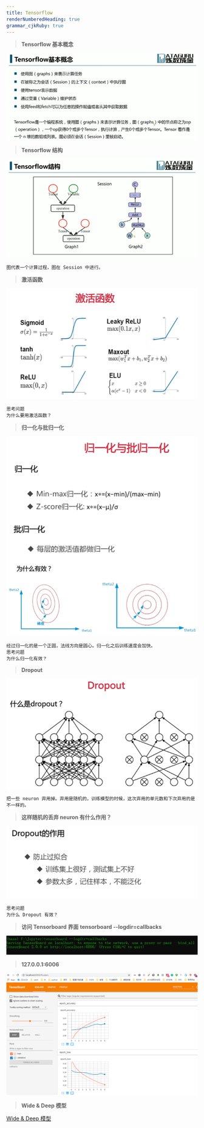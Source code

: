```yaml
---
title: Tensorflow
renderNumberedHeading: true
grammar_cjkRuby: true
---
```


>**Tensorflow 基本概念**

![](./images/1578624929208.png)

>**Tensorflow 结构**

![](./images/1578625153945.png)
```
图代表一个计算过程，图在 Session 中进行。
```

>**激活函数**

![](./images/1578971669536.png)

```
思考问题
为什么要用激活函数？
```

>**归一化与批归一化**

![](./images/1578971870671.png)
![](./images/1578971975863.png)

```
经过归一化的是一个正圆，法线方向是圆心。归一化之后训练速度会加快。
思考问题
为什么归一化有效？
```

>**Dropout**

![](./images/1578972047777.png)
```
把一些 neuron 弃用掉。弃用是随机的，训练模型的时候，这次弃用的单元数和下次弃用的是不一样的。
```
>**这样随机的丢弃 neuron 有什么作用？**

![](./images/1578972188724.png)
```
思考问题
为什么 Dropout 有效？
```

>**访问 Tensorboard 界面**
>**tensorboard --logdir=callbacks**

![](./images/1579007088641.png)

>**127.0.0.1:6006**

![](./images/1579007156239.png)

>**Wide & Deep 模型**

[Wide & Deep 模型](https://arxiv.org/pdf/1606.07792v1.pdf)

